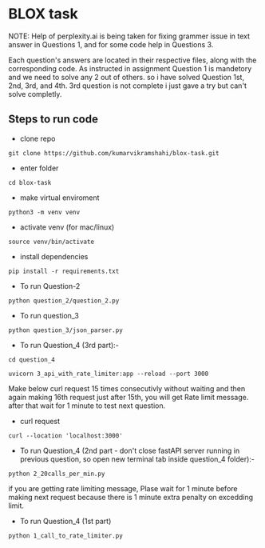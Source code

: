 # BLOX task
NOTE: Help of perplexity.ai is being taken for fixing grammer issue in text answer in Questions 1, and for some code help in Questions 3.

Each question's answers are located in their respective files, along with the corresponding code.
As instructed in assignment Question 1 is mandetory and we need to solve any 2 out of others.
so i have solved Question 1st, 2nd, 3rd, and 4th. 3rd question is not complete i just gave a try but can't solve completly.

## Steps to run code
* clone repo 
```
git clone https://github.com/kumarvikramshahi/blox-task.git
```

* enter folder

```
cd blox-task
```

* make virtual enviroment

```
python3 -m venv venv
```

* activate venv (for mac/linux)

```
source venv/bin/activate
```

* install dependencies

```
pip install -r requirements.txt
```

* To run Question-2 

```
python question_2/question_2.py
```

* To run question_3

```
python question_3/json_parser.py
```

* To run Question_4 (3rd part):-

```
cd question_4
```
```
uvicorn 3_api_with_rate_limiter:app --reload --port 3000
```

Make below curl request 15 times consecutivly without waiting and then again making 16th request just after 15th, you will get Rate limit message. after that wait for 1 minute to test next question.
* curl request
```
curl --location 'localhost:3000'
```
* To run Question_4 (2nd part - don't close fastAPI server running in previous question, so open new terminal tab inside question_4 folder):-

```
python 2_20calls_per_min.py
```
if you are getting rate limiting message, Plase wait for 1 minute before making next request because there is 1 minute extra penalty on excedding limit.

* To run Question_4 (1st part)

```
python 1_call_to_rate_limiter.py
```
